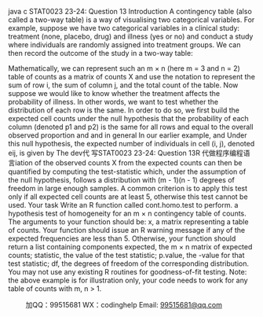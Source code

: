 java c
STAT0023 23-24: Question 13
Introduction 
A contingency table (also called a two-way table) is a way of visualising two categorical variables. For example, suppose we have two categorical variables in a clinical study: treatment (none, placebo, drug) and illness (yes or no) and conduct a study where individuals are randomly assigned into treatment groups. We can then record the outcome of the study in a two-way table:

Mathematically, we can represent such an m × n (here m = 3 and n = 2) table of counts as a matrix of counts X and use the notation  to represent the sum of row i,  the sum of column j, and  the total count of the table.
Now suppose we would like to know whether the treatment affects the probability of illness. In other words, we want to test whether the distribution of each row is the same. In order to do so, we first build the expected cell counts under the null hypothesis that the probability of each column (denoted p1 and p2) is the same for all rows and equal to the overall observed proportion  and  and in general 
In our earlier example,  and  Under this null hypothesis, the expected number of individuals in cell (i, j), denoted eij, is given by 
The dev代 写STAT0023 23-24: Question 13R
代做程序编程语言iation of the observed counts X from the expected counts can then be quantified by computing the test-statistic 
which, under the assumption of the null hypothesis, follows a  distribution with (m - 1)(n - 1) degrees of freedom in large enough samples. A common criterion is to apply this test only if all expected cell counts are at least 5, otherwise this test cannot be used.
Your task 
Write an R function called cont.homo.test to perform. a hypothesis test of homogeneity for an m × n contingency table of counts. The arguments to your function should be: x, a matrix representing a table of counts. Your function should issue an R warning message if any of the expected frequencies are less than 5. Otherwise, your function should return a list containing components expected, the m   × n matrix of expected counts; statistic, the value of the test statistic; p.value, the -value for that test statistic; df, the degrees of freedom of the corresponding  distribution. You may not use any existing R routines for goodness-of-fit testing. Note: the above example is for illustration only, your code needs to work for any table of counts with m, n > 1.



         
加QQ：99515681  WX：codinghelp  Email: 99515681@qq.com
